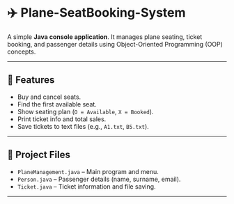 # ✈️ Plane-SeatBooking-System

A simple **Java console application**.  It manages plane seating, ticket booking, and passenger details using Object-Oriented Programming (OOP) concepts.

---

## 📌 Features
- Buy and cancel seats.
- Find the first available seat.
- Show seating plan (`O = Available`, `X = Booked`).
- Print ticket info and total sales.
- Save tickets to text files (e.g., `A1.txt`, `B5.txt`).

---

## 📂 Project Files
- `PlaneManagement.java` – Main program and menu.  
- `Person.java` – Passenger details (name, surname, email).  
- `Ticket.java` – Ticket information and file saving.  

---

